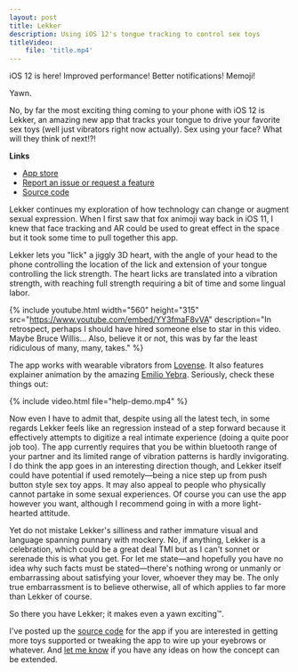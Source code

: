 ```yaml
---
layout: post
title: Lekker
description: Using iOS 12's tongue tracking to control sex toys
titleVideo:
    file: 'title.mp4'
---
```


iOS 12 is here! Improved performance! Better notifications! Memoji!

Yawn.

No, by far the most exciting thing coming to your phone with iOS 12 is Lekker, an amazing new app that tracks your tongue to drive your favorite sex toys (well just vibrators right now actually). Sex using your face? What will they think of next!?!

**Links**

- [App store][app]
- [Report an issue or request a feature][issues]
- [Source code][src]

Lekker continues my exploration of how technology can change or augment sexual expression. When I first saw that fox animoji way back in iOS 11, I knew that face tracking and AR could be used to great effect in the space but it took some time to pull together this app.

Lekker lets you "lick" a jiggly 3D heart, with the angle of your head to the phone controlling the location of the lick and extension of your tongue controlling the lick strength. The heart licks are translated into a vibration strength, with reaching full strength requiring a bit of time and some lingual labor.

{% include youtube.html width="560" height="315" src="https://www.youtube.com/embed/YY3fmaF8vVA" description="In retrospect, perhaps I should have hired someone else to star in this video. Maybe Bruce Willis... Also, believe it or not, this was by far the least ridiculous of many, many, takes." %} <!-- Also, no, the hush was not in use in this video :) -->

The app works with wearable vibrators from [Lovense](https://www.lovense.com). It also features explainer animation by the amazing [Emilio Yebra][emilio]. Seriously, check these things out:

{% include video.html file="help-demo.mp4" %}

Now even I have to admit that, despite using all the latest tech, in some regards Lekker feels like an regression instead of a step forward because it effectively attempts to digitize a real intimate experience (doing a quite poor job too). The app currently requires that you be within bluetooth range of your partner and its limited range of vibration patterns is hardly invigorating. I do think the app goes in an interesting direction though, and Lekker itself could have potential if used remotely—being a nice step up from push button style sex toy apps. It may also appeal to people who physically cannot partake in some sexual experiences. Of course you can use the app however you want, although I recommend going in with a more light-hearted attitude. <!--To which I must also add: using the app solo may be a tad strange if you think too much about the whole thing, but who's to judge-->

Yet do not mistake Lekker's silliness and rather immature visual and language spanning punnary with mockery. No, if anything, Lekker is a celebration, which could be a great deal TMI but as I can't sonnet or serenade this is what you get. For let me state—and hopefully you have no idea why such facts must be stated—there's nothing wrong or unmanly or embarrassing about satisfying your lover, whoever they may be. The only true embarrassment is to believe otherwise, all of which applies to far more than Lekker of course.

So there you have Lekker; it makes even a yawn exciting™.

I've posted up the [source code][src] for the app if you are interested in getting more toys supported or tweaking the app to wire up your eyebrows or whatever. And [let me know][issues] if you have any ideas on how the concept can be extended.


[emilio]: https://emilioyebra.com
[app]: https://itunes.apple.com/us/app/lekker-toy-control/id1433985376?ls=1&mt=8
[src]: https:github.com/mattbierner/lekker
[issues]: https:github.com/mattbierner/lekker/issues
